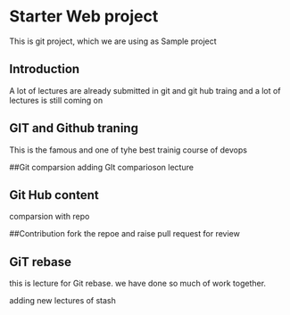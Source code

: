 # Starter Web project
This is git project, which we are using as Sample project

## Introduction
A lot of lectures are already submitted in git and git hub traing 
and a lot of lectures is still coming on

## GIT and Github traning
This is the famous and one of tyhe best trainig course of devops 

##Git comparsion 
adding GIt comparioson lecture


## Git Hub content
comparsion with repo

##Contribution 
fork the repoe and raise pull request for review

## GiT rebase
this is lecture for Git rebase.
we have done so much of work together.

adding new lectures of stash
